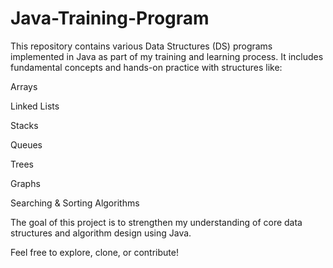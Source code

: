 # Java-Training-Program

This repository contains various Data Structures (DS) programs implemented in Java as part of my training and learning process. It includes fundamental concepts and hands-on practice with structures like:

Arrays

Linked Lists

Stacks

Queues

Trees

Graphs

Searching & Sorting Algorithms

The goal of this project is to strengthen my understanding of core data structures and algorithm design using Java.

Feel free to explore, clone, or contribute!

